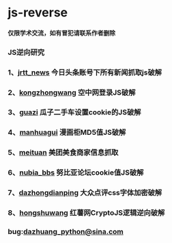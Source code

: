 # js-reverse
#### 仅限学术交流，如有冒犯请联系作者删除
### JS逆向研究
### 1、[jrtt_news](https://github.com/freedom-wy/js-reverse/tree/master/jrtt_news) 今日头条账号下所有新闻抓取js破解
### 2、[kongzhongwang](https://github.com/freedom-wy/js-reverse/tree/master/kongzhongwang) 空中网登录JS破解
### 3、[guazi](https://github.com/freedom-wy/js-reverse/tree/master/guazi) 瓜子二手车设置cookie的JS破解
### 4、[manhuagui](https://github.com/freedom-wy/js-reverse/tree/master/manhuagui) 漫画柜MD5值JS破解
### 5、[meituan](https://github.com/freedom-wy/js-reverse/tree/master/meituan) 美团美食商家信息抓取
### 6、[nubia_bbs](https://github.com/freedom-wy/js-reverse/tree/master/nubia_bbs) 努比亚论坛cookie值JS破解
### 7、[dazhongdianping](https://github.com/freedom-wy/js-reverse/tree/master/dazhongdianping) 大众点评css字体加密破解
### 8、[hongshuwang](https://github.com/freedom-wy/js-reverse/tree/master/hongshuwang) 红薯网CryptoJS逻辑逆向破解


### bug:dazhuang_python@sina.com
